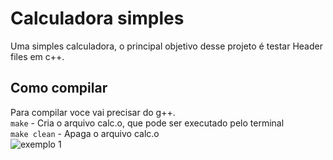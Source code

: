 # Calculadora simples
Uma simples calculadora, o principal objetivo desse projeto é testar Header files em c++.


## Como compilar
Para compilar voce vai precisar do g++. <br>
```make```  - Cria o arquivo calc.o, que pode ser executado pelo terminal <br>
```make clean``` - Apaga o arquivo calc.o <br>
![](screenshots/ex1.png "exemplo 1")

